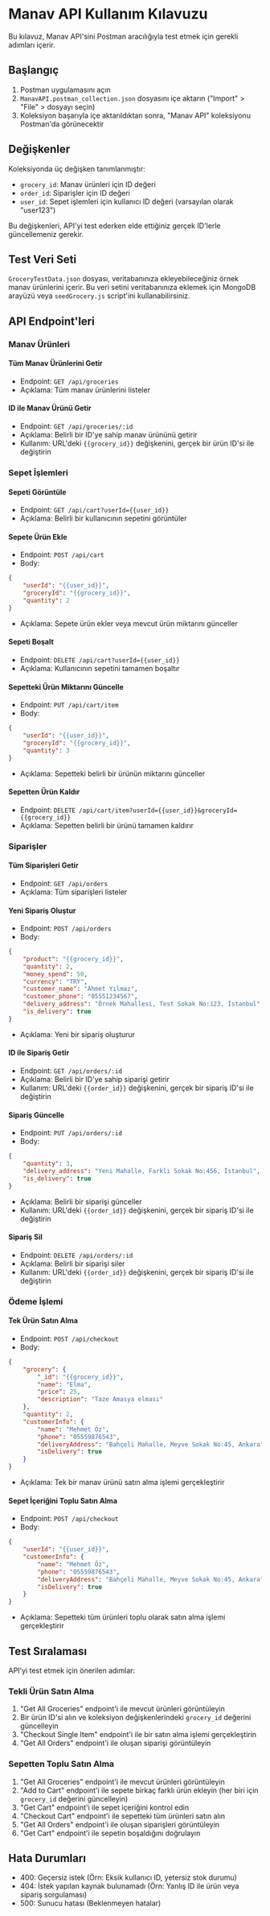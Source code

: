 # Manav API Kullanım Kılavuzu

Bu kılavuz, Manav API'sini Postman aracılığıyla test etmek için gerekli adımları içerir.

## Başlangıç

1. Postman uygulamasını açın
2. `ManavAPI.postman_collection.json` dosyasını içe aktarın ("Import" > "File" > dosyayı seçin)
3. Koleksiyon başarıyla içe aktarıldıktan sonra, "Manav API" koleksiyonu Postman'da görünecektir

## Değişkenler

Koleksiyonda üç değişken tanımlanmıştır:
- `grocery_id`: Manav ürünleri için ID değeri
- `order_id`: Siparişler için ID değeri
- `user_id`: Sepet işlemleri için kullanıcı ID değeri (varsayılan olarak "user123")

Bu değişkenleri, API'yi test ederken elde ettiğiniz gerçek ID'lerle güncellemeniz gerekir.

## Test Veri Seti

`GroceryTestData.json` dosyası, veritabanınıza ekleyebileceğiniz örnek manav ürünlerini içerir. Bu veri setini veritabanınıza eklemek için MongoDB arayüzü veya `seedGrocery.js` script'ini kullanabilirsiniz.

## API Endpoint'leri

### Manav Ürünleri

#### Tüm Manav Ürünlerini Getir
- Endpoint: `GET /api/groceries`
- Açıklama: Tüm manav ürünlerini listeler

#### ID ile Manav Ürünü Getir
- Endpoint: `GET /api/groceries/:id`
- Açıklama: Belirli bir ID'ye sahip manav ürününü getirir
- Kullanım: URL'deki `{{grocery_id}}` değişkenini, gerçek bir ürün ID'si ile değiştirin

### Sepet İşlemleri

#### Sepeti Görüntüle
- Endpoint: `GET /api/cart?userId={{user_id}}`
- Açıklama: Belirli bir kullanıcının sepetini görüntüler

#### Sepete Ürün Ekle
- Endpoint: `POST /api/cart`
- Body:
```json
{
    "userId": "{{user_id}}",
    "groceryId": "{{grocery_id}}",
    "quantity": 2
}
```
- Açıklama: Sepete ürün ekler veya mevcut ürün miktarını günceller

#### Sepeti Boşalt
- Endpoint: `DELETE /api/cart?userId={{user_id}}`
- Açıklama: Kullanıcının sepetini tamamen boşaltır

#### Sepetteki Ürün Miktarını Güncelle
- Endpoint: `PUT /api/cart/item`
- Body:
```json
{
    "userId": "{{user_id}}",
    "groceryId": "{{grocery_id}}",
    "quantity": 3
}
```
- Açıklama: Sepetteki belirli bir ürünün miktarını günceller

#### Sepetten Ürün Kaldır
- Endpoint: `DELETE /api/cart/item?userId={{user_id}}&groceryId={{grocery_id}}`
- Açıklama: Sepetten belirli bir ürünü tamamen kaldırır

### Siparişler

#### Tüm Siparişleri Getir
- Endpoint: `GET /api/orders`
- Açıklama: Tüm siparişleri listeler

#### Yeni Sipariş Oluştur
- Endpoint: `POST /api/orders`
- Body:
```json
{
    "product": "{{grocery_id}}",
    "quantity": 2,
    "money_spend": 50,
    "currency": "TRY",
    "customer_name": "Ahmet Yılmaz",
    "customer_phone": "05551234567",
    "delivery_address": "Örnek Mahallesi, Test Sokak No:123, İstanbul",
    "is_delivery": true
}
```
- Açıklama: Yeni bir sipariş oluşturur

#### ID ile Sipariş Getir
- Endpoint: `GET /api/orders/:id`
- Açıklama: Belirli bir ID'ye sahip siparişi getirir
- Kullanım: URL'deki `{{order_id}}` değişkenini, gerçek bir sipariş ID'si ile değiştirin

#### Sipariş Güncelle
- Endpoint: `PUT /api/orders/:id`
- Body:
```json
{
    "quantity": 3,
    "delivery_address": "Yeni Mahalle, Farklı Sokak No:456, İstanbul",
    "is_delivery": true
}
```
- Açıklama: Belirli bir siparişi günceller
- Kullanım: URL'deki `{{order_id}}` değişkenini, gerçek bir sipariş ID'si ile değiştirin

#### Sipariş Sil
- Endpoint: `DELETE /api/orders/:id`
- Açıklama: Belirli bir siparişi siler
- Kullanım: URL'deki `{{order_id}}` değişkenini, gerçek bir sipariş ID'si ile değiştirin

### Ödeme İşlemi

#### Tek Ürün Satın Alma
- Endpoint: `POST /api/checkout`
- Body:
```json
{
    "grocery": {
        "_id": "{{grocery_id}}",
        "name": "Elma",
        "price": 25,
        "description": "Taze Amasya elması"
    },
    "quantity": 2,
    "customerInfo": {
        "name": "Mehmet Öz",
        "phone": "05559876543",
        "deliveryAddress": "Bahçeli Mahalle, Meyve Sokak No:45, Ankara",
        "isDelivery": true
    }
}
```
- Açıklama: Tek bir manav ürünü satın alma işlemi gerçekleştirir

#### Sepet İçeriğini Toplu Satın Alma
- Endpoint: `POST /api/checkout`
- Body:
```json
{
    "userId": "{{user_id}}",
    "customerInfo": {
        "name": "Mehmet Öz",
        "phone": "05559876543",
        "deliveryAddress": "Bahçeli Mahalle, Meyve Sokak No:45, Ankara",
        "isDelivery": true
    }
}
```
- Açıklama: Sepetteki tüm ürünleri toplu olarak satın alma işlemi gerçekleştirir

## Test Sıralaması

API'yi test etmek için önerilen adımlar:

### Tekli Ürün Satın Alma
1. "Get All Groceries" endpoint'i ile mevcut ürünleri görüntüleyin
2. Bir ürün ID'si alın ve koleksiyon değişkenlerindeki `grocery_id` değerini güncelleyin
3. "Checkout Single Item" endpoint'i ile bir satın alma işlemi gerçekleştirin
4. "Get All Orders" endpoint'i ile oluşan siparişi görüntüleyin

### Sepetten Toplu Satın Alma
1. "Get All Groceries" endpoint'i ile mevcut ürünleri görüntüleyin
2. "Add to Cart" endpoint'i ile sepete birkaç farklı ürün ekleyin (her biri için `grocery_id` değerini güncelleyin)
3. "Get Cart" endpoint'i ile sepet içeriğini kontrol edin
4. "Checkout Cart" endpoint'i ile sepetteki tüm ürünleri satın alın
5. "Get All Orders" endpoint'i ile oluşan siparişleri görüntüleyin
6. "Get Cart" endpoint'i ile sepetin boşaldığını doğrulayın

## Hata Durumları

- 400: Geçersiz istek (Örn: Eksik kullanıcı ID, yetersiz stok durumu)
- 404: İstek yapılan kaynak bulunamadı (Örn: Yanlış ID ile ürün veya sipariş sorgulaması)
- 500: Sunucu hatası (Beklenmeyen hatalar) 